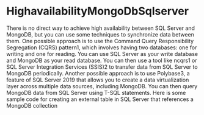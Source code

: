 # HighavailabilityMongoDbSqlserver
There is no direct way to achieve high availability between SQL Server and MongoDB, but you can use some techniques to synchronize data between them.
One possible approach is to use the Command Query Responsibility Segregation (CQRS) pattern1, which involves having two databases: one for writing and one for reading.
You can use SQL Server as your write database and MongoDB as your read database. You can then use a tool like ncqrs1 or SQL Server Integration Services (SSIS)2 to transfer data from SQL Server to MongoDB periodically. 
Another possible approach is to use Polybase3, a feature of SQL Server 2019 that allows you to create a data virtualization layer across multiple data sources, including MongoDB.
You can then query MongoDB data from SQL Server using T-SQL statements. Here is some sample code for creating an external table in SQL Server that references a MongoDB collection
